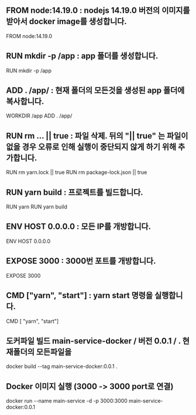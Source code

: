 ## FROM node:14.19.0 : nodejs 14.19.0 버전의 이미지를 받아서 docker image를 생성합니다.
FROM node:14.19.0 

## RUN mkdir -p /app : app 폴더를 생성합니다.

RUN mkdir -p /app

## ADD . /app/ : 현재 폴더의 모든것을 생성된 app 폴더에 복사합니다.

WORKDIR /app
ADD . /app/

## RUN rm ... || true : 파일 삭제. 뒤의 "|| true" 는 파일이 없을 경우 오류로 인해 실행이 중단되지 않게 하기 위해 추가합니다.

RUN rm yarn.lock || true
RUN rm package-lock.json || true

## RUN yarn build : 프로젝트를 빌드합니다.

RUN yarn
RUN yarn build

## ENV HOST 0.0.0.0 : 모든 IP를 개방합니다.

ENV HOST 0.0.0.0

## EXPOSE 3000 : 3000번 포트를 개방합니다.

EXPOSE 3000

## CMD ["yarn", "start"] : yarn start 명령을 실행합니다.

CMD [ "yarn", "start"]

## 도커파일 빌드 main-service-docker / 버전 0.0.1 / . 현재폴더의 모든파일을

docker build --tag main-service-docker:0.0.1 .

## Docker 이미지 실행 (3000 -> 3000 port로 연결)

docker run --name main-service -d -p 3000:3000 main-service-docker:0.0.1








